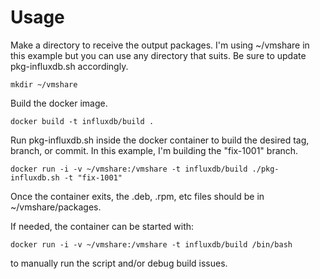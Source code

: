 # Usage

Make a directory to receive the output packages.  I'm using ~/vmshare in this example but you can use any directory that suits.  Be sure to update pkg-influxdb.sh accordingly.

`mkdir ~/vmshare`

Build the docker image.

`docker build -t influxdb/build .`

Run pkg-influxdb.sh inside the docker container to build the desired tag, branch, or commit.  In this example, I'm building the "fix-1001" branch.

`docker run -i -v ~/vmshare:/vmshare -t influxdb/build ./pkg-influxdb.sh -t "fix-1001"`

Once the container exits, the .deb, .rpm, etc files should be in ~/vmshare/packages.

If needed, the container can be started with:

`docker run -i -v ~/vmshare:/vmshare -t influxdb/build /bin/bash`

to manually run the script and/or debug build issues.
